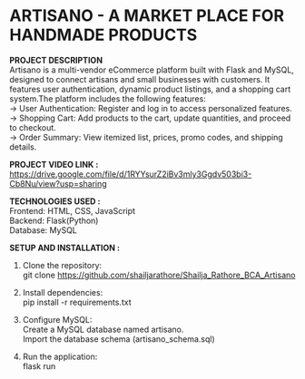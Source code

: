 # ARTISANO - A MARKET PLACE FOR HANDMADE PRODUCTS

**PROJECT DESCRIPTION**  
Artisano is a multi-vendor eCommerce platform built with Flask and MySQL, designed to connect artisans and small businesses with customers. It features user authentication, dynamic product listings, and a shopping cart system.The platform includes the following features:  
-> User Authentication: Register and log in to access personalized features.  
-> Shopping Cart: Add products to the cart, update quantities, and proceed to checkout.  
-> Order Summary: View itemized list, prices, promo codes, and shipping details.  

**PROJECT VIDEO LINK :**  
https://drive.google.com/file/d/1RYYsurZ2iBv3mly3Ggdv503bi3-Cb8Nu/view?usp=sharing  

**TECHNOLOGIES USED :**  
Frontend: HTML, CSS, JavaScript  
Backend: Flask(Python)  
Database: MySQL  

**SETUP AND INSTALLATION :**  
1. Clone the repository:  
      git clone https://github.com/shailjarathore/Shailja_Rathore_BCA_Artisano  
     
2. Install dependencies:  
   pip install -r requirements.txt  
  
3. Configure MySQL:  
   Create a MySQL database named artisano.  
   Import the database schema (artisano_schema.sql)  
  
4. Run the application:  
   flask run  

